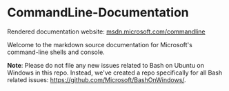 # CommandLine-Documentation

Rendered documentation website: [msdn.microsoft.com/commandline](https://msdn.microsoft.com/commandline) 

Welcome to the markdown source documentation for Microsoft's command-line shells and console.

**Note**: Please do not file any new issues related to Bash on Ubuntu on Windows in this repo. Instead, we've created a repo specifically for all Bash related issues: https://github.com/Microsoft/BashOnWindows/.

